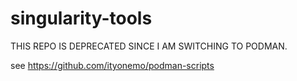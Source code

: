 # singularity-tools

THIS REPO IS DEPRECATED SINCE I AM SWITCHING TO PODMAN.

see https://github.com/ityonemo/podman-scripts
